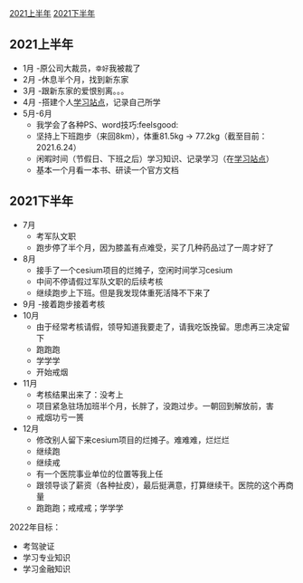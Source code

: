 [2021上半年](#2021上半年)
[2021下半年](#2021下半年)

## 2021上半年

- 1月 -原公司大裁员，`幸好`我被裁了
- 2月 -休息半个月，找到新东家
- 3月 -跟新东家的爱恨别离。。。
- 4月 -搭建个人[学习站点](https:qiyoe.cn)，记录自己所学
- 5月-6月
   - 我学会了各种PS、word技巧:feelsgood:
   - 坚持上下班跑步（来回8km），体重81.5kg -> 77.2kg（截至目前：2021.6.24）
   - 闲暇时间（节假日、下班之后）学习知识、记录学习（在[学习站点](https:qiyoe.cn)）
   - 基本一个月看一本书、研读一个官方文档

## 2021下半年

- 7月 
   - 考军队文职
   - 跑步停了半个月，因为膝盖有点难受，买了几种药品过了一周才好了
- 8月 
   - 接手了一个cesium项目的烂摊子，空闲时间学习cesium
   - 中间不停请假过军队文职的后续考核
   - 继续跑步上下班。但是我发现体重死活降不下来了
- 9月 -接着跑步接着考核
- 10月
   - 由于经常考核请假，领导知道我要走了，请我吃饭挽留。思虑再三决定留下
   - 跑跑跑
   - 学学学
   - 开始戒烟
- 11月
   - 考核结果出来了：没考上
   - 项目紧急驻场加班半个月，长胖了，没跑过步。一朝回到解放前，害
   - 戒烟功亏一篑
- 12月
   - 修改别人留下来cesium项目的烂摊子。难难难，烂烂烂
   - 继续跑
   - 继续戒
   - 有一个医院事业单位的位置等我上任
   - 跟领导谈了薪资（各种扯皮），最后挺满意，打算继续干。医院的这个再商量
   - 跑跑跑；戒戒戒；学学学

2022年目标：
- 考驾驶证
- 学习专业知识
- 学习金融知识
